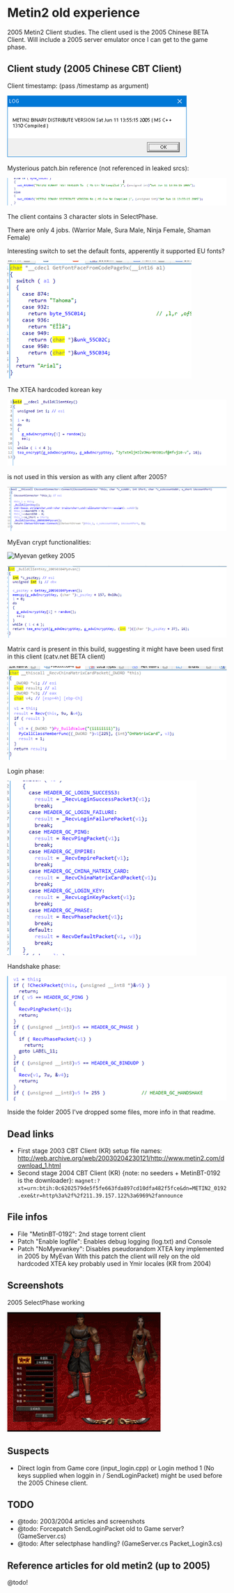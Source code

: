# Metin2 old experience
2005 Metin2 Client studies.
The client used is the 2005 Chinese BETA Client.
Will include a 2005 server emulator once I can get to the game phase.

## Client study (2005 Chinese CBT Client)
Client timestamp: (pass /timestamp as argument)

![Catv Chinese beta 2005 timestamp](timestamp_c2005.png)

Mysterious patch.bin reference (not referenced in leaked srcs):

![patch.bin 2005](patchbin_c2005.png)

The client contains 3 character slots in SelectPhase.

There are only 4 jobs. (Warrior Male, Sura Male, Ninja Female, Shaman Female)

Interesting switch to set the default fonts, apperently it supported EU fonts?

![Default fonts 2005](defaultfonts_c2005.png)

The XTEA hardcoded korean key

![Korean 2004 XTEA key in 2005 client](hardcoded_xteakey_c2005.png)

is not used in this version as with any client after 2005?

![AccountConnector connect](connectmyevan_c2005.png)

MyEvan crypt functionalities:

![Myevan getkey 2005](myevan_c2005.png)

![Myevan buildkey 2005](myevan_buildkey_c2005.png)

Matrix card is present in this build, suggesting it might have been
used first in this client (catv.net BETA client)

![Send matrix card 2005](matrixcard_c2005.png)

Login phase:

![Login phase packets 2005](loginPhase_c2005.png)

Handshake phase:

![Handshake phase packets 2005](handshakePhase_c2005.png)

Inside the folder 2005 I've dropped some files, more info in that readme.

## Dead links
- First stage 2003 CBT Client (KR) setup file names: http://web.archive.org/web/20030204230121/http://www.metin2.com/download_1.html
- Second stage 2004 CBT Client (KR) {note: no seeders + MetinBT-0192 is the downloader}: `magnet:?xt=urn:btih:0c6202579de5f5fe663fda897cd10dfa482f5fce&dn=METIN2_0192.exe&tr=http%3a%2f%2f211.39.157.122%3a6969%2fannounce`

## File infos
- File "MetinBT-0192": 2nd stage torrent client
- Patch "Enable logfile": Enables debug logging (log.txt) and Console
- Patch "NoMyevankey": Disables pseudorandom XTEA key implemented in 2005 by MyEvan
  With this patch the client will rely on the old hardcoded XTEA key probably used in Ymir locales (KR from 2004)

## Screenshots
2005 SelectPhase working

![2005 selectphase](selectscreen_c2005.gif)

## Suspects
- Direct login from Game core (input_login.cpp) or Login method 1 (No keys supplied when loggin in / SendLoginPacket) might be used
 before the 2005 Chinese client.

## TODO
- @todo: 2003/2004 articles and screenshots
- @todo: Forcepatch SendLoginPacket old to Game server? (GameServer.cs)
- @todo: After selectphase handling? (GameServer.cs Packet_Login3.cs)

## Reference articles for old metin2 (up to 2005)
@todo!
